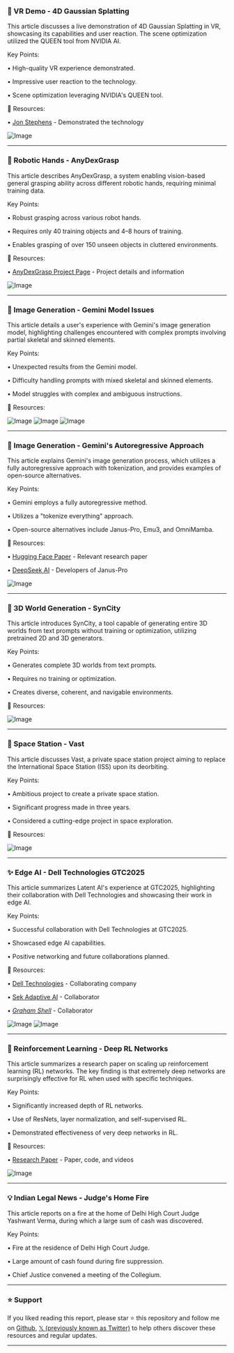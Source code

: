 ### 🤖 VR Demo - 4D Gaussian Splatting

This article discusses a live demonstration of 4D Gaussian Splatting in VR, showcasing its capabilities and user reaction.  The scene optimization utilized the QUEEN tool from NVIDIA AI.

Key Points:

•  High-quality VR experience demonstrated.

•  Impressive user reaction to the technology.

•  Scene optimization leveraging NVIDIA's QUEEN tool.


🔗 Resources:

• [Jon Stephens](https://x.com/jonstephens85) - Demonstrated the technology

![Image](https://pbs.twimg.com/ext_tw_video_thumb/1903558810343768064/pu/img/zAotxmxTT3XDJzUV.jpg)


---
### 🤖 Robotic Hands - AnyDexGrasp

This article describes AnyDexGrasp, a system enabling vision-based general grasping ability across different robotic hands, requiring minimal training data.

Key Points:

• Robust grasping across various robot hands.

•  Requires only 40 training objects and 4–8 hours of training.

• Enables grasping of over 150 unseen objects in cluttered environments.


🔗 Resources:

• [AnyDexGrasp Project Page](https://graspnet.net/anydexgrasp/) - Project details and information

![Image](https://pbs.twimg.com/ext_tw_video_thumb/1903531058555138048/pu/img/tVldRRyD8vbkm5Ai.jpg)


---
### 🤖 Image Generation - Gemini Model Issues

This article details a user's experience with Gemini's image generation model, highlighting challenges encountered with complex prompts involving partial skeletal and skinned elements.

Key Points:

• Unexpected results from the Gemini model.

• Difficulty handling prompts with mixed skeletal and skinned elements.

• Model struggles with complex and ambiguous instructions.


🔗 Resources:

![Image](https://pbs.twimg.com/media/Gmq1eySWYAAa4Qj?format=jpg&name=small)
![Image](https://pbs.twimg.com/media/Gmq1eyUXkAAoEw4?format=jpg&name=small)
![Image](https://pbs.twimg.com/media/Gmq1eyUXsAAsUfj?format=jpg&name=small)


---
### 🤖 Image Generation - Gemini's Autoregressive Approach

This article explains Gemini's image generation process, which utilizes a fully autoregressive approach with tokenization, and provides examples of open-source alternatives.

Key Points:

• Gemini employs a fully autoregressive method.

•  Utilizes a "tokenize everything" approach.

• Open-source alternatives include Janus-Pro, Emu3, and OmniMamba.


🔗 Resources:

• [Hugging Face Paper](https://huggingface.co/papers/2503.08686) -  Relevant research paper

• [DeepSeek AI](https://x.com/deepseek_ai) - Developers of Janus-Pro

![Image](https://pbs.twimg.com/media/GmguhGVbcAAvQAL?format=jpg&name=small)


---
### 🤖 3D World Generation - SynCity

This article introduces SynCity, a tool capable of generating entire 3D worlds from text prompts without training or optimization, utilizing pretrained 2D and 3D generators.

Key Points:

• Generates complete 3D worlds from text prompts.

•  Requires no training or optimization.

• Creates diverse, coherent, and navigable environments.


🔗 Resources:

![Image](https://pbs.twimg.com/ext_tw_video_thumb/1903112035933540352/pu/img/rsXoA-MdLZQQqmI2.jpg)


---
### 🚀 Space Station - Vast

This article discusses Vast, a private space station project aiming to replace the International Space Station (ISS) upon its deorbiting.

Key Points:

• Ambitious project to create a private space station.

•  Significant progress made in three years.

•  Considered a cutting-edge project in space exploration.


🔗 Resources:

![Image](https://pbs.twimg.com/media/Gmg1qrRX0AMtMPr.jpg)


---
### ✨ Edge AI - Dell Technologies GTC2025

This article summarizes Latent AI's experience at GTC2025, highlighting their collaboration with Dell Technologies and showcasing their work in edge AI.

Key Points:

• Successful collaboration with Dell Technologies at GTC2025.

• Showcased edge AI capabilities.

•  Positive networking and future collaborations planned.


🔗 Resources:

• [Dell Technologies](https://x.com/DellTech) - Collaborating company

• [Sek Adaptive AI](https://x.com/Sek_AdaptiveAI) - Collaborator

• [_Graham Shell_](https://x.com/_GrahamShell) - Collaborator

![Image](https://pbs.twimg.com/media/GmkiVu-W8AAlbO7?format=jpg&name=small)
![Image](https://pbs.twimg.com/media/GmkiVvUWMAAbcGF?format=jpg&name=small)


---
### 🤖 Reinforcement Learning - Deep RL Networks

This article summarizes a research paper on scaling up reinforcement learning (RL) networks. The key finding is that extremely deep networks are surprisingly effective for RL when used with specific techniques.


Key Points:

• Significantly increased depth of RL networks.

•  Use of ResNets, layer normalization, and self-supervised RL.

• Demonstrated effectiveness of very deep networks in RL.


🔗 Resources:

• [Research Paper](http://wang-kevin3290.github.io/scaling-crl/) -  Paper, code, and videos


![Image](https://pbs.twimg.com/ext_tw_video_thumb/1902753219987603456/pu/img/lJPXwknSSqpM5VBe.jpg)


---
### 💡  Indian Legal News - Judge's Home Fire

This article reports on a fire at the home of Delhi High Court Judge Yashwant Verma, during which a large sum of cash was discovered.

Key Points:

• Fire at the residence of Delhi High Court Judge.

•  Large amount of cash found during fire suppression.

•  Chief Justice convened a meeting of the Collegium.


---

### ⭐️ Support

If you liked reading this report, please star ⭐️ this repository and follow me on [Github](https://github.com/Drix10), [𝕏 (previously known as Twitter)](https://x.com/DRIX_10_) to help others discover these resources and regular updates.

---